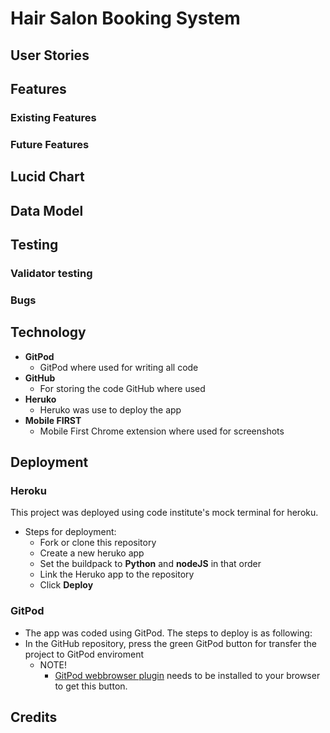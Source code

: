 # Hair Salon Booking System


## User Stories


## Features
### Existing Features

 
### Future Features


## Lucid Chart


## Data Model


## Testing


 ### Validator testing


  ### Bugs



## Technology 
  - **GitPod**
    - GitPod where used for writing all code 
  - **GitHub**
    - For storing the code GitHub where used
  - **Heruko**
    - Heruko was use to deploy the app
  - **Mobile FIRST**
    - Mobile First Chrome extension where used for screenshots
    
## Deployment
### Heroku
This project was deployed using code institute's mock terminal for heroku.
  - Steps for deployment:
    - Fork or clone this repository
    - Create a new heruko app
    - Set the buildpack to **Python** and **nodeJS** in that order
    - Link the Heruko app to the repository 
    - Click **Deploy**
    
 ### GitPod
  - The app was coded using GitPod. The steps to deploy is as following:
  - In the GitHub repository, press the green GitPod button for transfer the project to GitPod enviroment
    - NOTE!
      - [GitPod webbrowser plugin](https://chrome.google.com/webstore/detail/gitpod-always-ready-to-co/dodmmooeoklaejobgleioelladacbeki) needs to be installed to your browser to get this button.

## Credits
